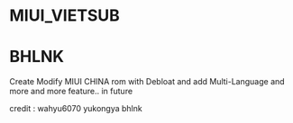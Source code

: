 # MIUI_VIETSUB
# BHLNK
Create Modify MIUI CHINA rom with Debloat and add Multi-Language and more and more feature.. in future  

credit : 
wahyu6070
yukongya
bhlnk

